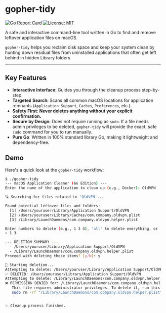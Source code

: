 # gopher-tidy

[![Go Report Card](https://goreportcard.com/badge/github.com/CatGrepFind/gopher-tidy)](https://goreportcard.com/report/github.com/CatGrepFind/gopher-tidy)
[![License: MIT](https://img.shields.io/badge/License-MIT-yellow.svg)](https://opensource.org/licenses/MIT)

A safe and interactive command-line tool written in Go to find and remove leftover application files on macOS.

`gopher-tidy` helps you reclaim disk space and keep your system clean by hunting down residual files from uninstalled applications that often get left behind in hidden Library folders.

---

## Key Features

* **Interactive Interface**: Guides you through the cleanup process step-by-step.
* **Targeted Search**: Scans all common macOS locations for application remnants (`Application Support`, `Caches`, `Preferences`, etc.).
* **Safety First**: **Never deletes anything without your explicit confirmation.**
* **Secure by Design**: Does not require running as `sudo`. If a file needs admin privileges to be deleted, `gopher-tidy` will provide the exact, safe `sudo` command for you to run manually.
* **Pure Go**: Written in 100% standard library Go, making it lightweight and dependency-free.

## Demo

Here's a quick look at the `gopher-tidy` workflow:

```bash
$ ./gopher-tidy
--- macOS Application Cleaner (Go Edition) ---
Enter the name of the application to clean up (e.g., Docker): OldVPN

🔍 Searching for files related to 'OldVPN'...

Found potential leftover files and folders:
  [1] /Users/youruser/Library/Application Support/OldVPN
  [2] /Users/youruser/Library/Caches/com.company.oldvpn.plist
  [3] /Library/LaunchDaemons/com.company.oldvpn.helper.plist

Enter numbers to delete (e.g., 1 3 4), 'all' to delete everything, or 'quit' to exit.
> 1 3

--- DELETION SUMMARY ---
  - /Users/youruser/Library/Application Support/OldVPN
  - /Library/LaunchDaemons/com.company.oldvpn.helper.plist
Proceed with deleting these items? [y/N]: y

🚀 Starting deletion...
Attempting to delete: /Users/youruser/Library/Application Support/OldVPN
✅ DELETED: /Users/youruser/Library/Application Support/OldVPN
Attempting to delete: /Library/LaunchDaemons/com.company.oldvpn.helper.plist
❌ PERMISSION DENIED for: /Library/LaunchDaemons/com.company.oldvpn.helper.plist
   This file requires administrator privileges. To delete it, run this command in your terminal:
   sudo rm -rf "/Library/LaunchDaemons/com.company.oldvpn.helper.plist"


✨ Cleanup process finished.
